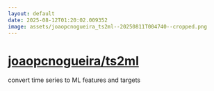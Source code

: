 ```yaml
---
layout: default
date: 2025-08-12T01:20:02.009352
image: assets/joaopcnogueira_ts2ml--20250811T004740--cropped.png
---
```


# [joaopcnogueira/ts2ml](https://github.com/joaopcnogueira/ts2ml)

convert time series to ML features and targets
